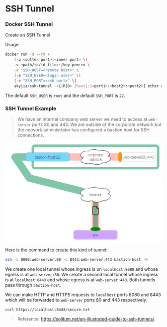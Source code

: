 # SSH Tunnel

### Docker SSH Tunnel

Create an SSH Tunnel

Usage:

```sh
docker run -d --rm \
    [-p <outter port>:<inner port> \]
    -v <path/to/id_file>:/key.pem:ro \
    -e "SSH_HOST=<remote host>" \
    [-e "SSH_USER=<login user>" \]
    [-e "SSH_PORT=<ssh port>" \]
    skyjia/ssh-tunnel -<L|R|D> [host1:]<port1>:<host2>:<port2>[ other options]
```

The default `SSH_USER` is `root` and the default `SSH_PORT` is `22`.



### SSH Tunnel Example

> We have an internal company web server we need to access at `web-server` ports 80 and 443. We are outside of the corporate network but the network administrator has configured a bastion host for SSH connections.

![Tunnel](tunnel.png)

Here is the command to create this kind of tunnel:

```sh
ssh -L 8080:web-server:80 -L 8443:web-server:443 bastion-host -N
```

We create one local tunnel whose ingress is on `localhost:8080` and whose egress is at `web-server:80`. We create a second local tunnel whose ingress is at `localhost:8443` and whose egress is at `web-server:443`. Both tunnels pass through `bastion-host`.

We can make HTTP and HTTPS requests to `localhost` ports 8080 and 8443 which will be forwarded to `web-server` ports 80 and 443 respectively:

```sh
curl https://localhost:8443/secure.txt
```



> Reference: https://solitum.net/an-illustrated-guide-to-ssh-tunnels/
